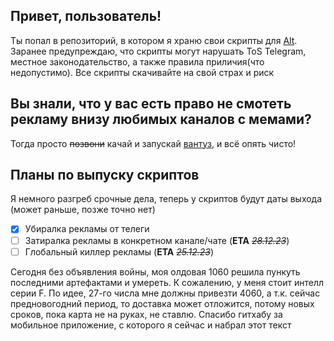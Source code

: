 Привет, пользователь!
---
Ты попал в репозиторий, в котором я храню свои скрипты для [Alt](https://t.me/ytkab0bp_channel). Заранее предупреждаю, что скрипты могут нарушать ToS Telegram, местное законодательство, а также правила приличия(что недопустимо). Все скрипты скачивайте на свой страх и риск

Вы знали, что у вас есть право не смотеть рекламу внизу любимых каналов с мемами?
---
Тогда просто ~~позвони~~ качай и запускай [вантуз](https://github.com/Vas1lyDev/ALTScripts/releases/tag/v1.0), и всё опять чисто!

Планы по выпуску скриптов
---
Я немного разгреб срочные дела, теперь у скриптов будут даты выхода (может раньше, позже точно нет)
- [x] Убиралка рекламы от телеги
- [ ] Затиралка рекламы в конкретном канале/чате (**ETA** *~~28.12.23~~*)
- [ ] Глобальный киллер рекламы (**ETA** *~~25.12.23~~*)

Сегодня без объявления войны, моя олдовая 1060 решила пункуть последними артефактами и умереть. К сожалению, у меня стоит интелл серии F. По идее, 27-го числа мне должны привезти 4060, а т.к. сейчас предновогодний период, то доставка может отложится, потому новых сроков, пока карта не на руках, не ставлю. Спасибо гитхабу за мобильное приложение, с которого я сейчас и набрал этот текст